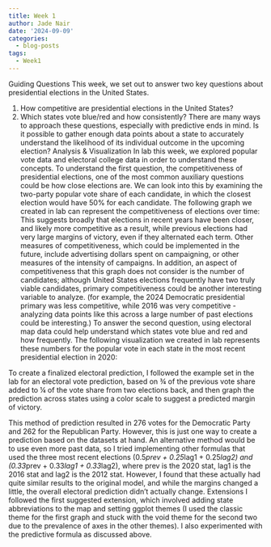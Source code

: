 ```yaml
---
title: Week 1
author: Jade Nair
date: '2024-09-09'
categories:
  - blog-posts
tags:
  - Week1
---
```


Guiding Questions 
This week, we set out to answer two key questions about presidential elections in the United States. 
1) How competitive are presidential elections in the United States? 
2) Which states vote blue/red and how consistently? 
There are many ways to approach these questions, especially with predictive ends in mind. Is it possible to gather enough data points about a state to accurately understand the likelihood of its individual outcome in the upcoming election? 
Analysis & Visualization 
In lab this week, we explored popular vote data and electoral college data in order to understand these concepts. 
To understand the first question, the competitiveness of presidential elections, one of the most common auxiliary questions could be how close elections are. We can look into this by examining the two-party popular vote share of each candidate, in which the closest election would have 50% for each candidate. The following graph we created in lab can represent the competitiveness of elections over time:
This suggests broadly that elections in recent years have been closer, and likely more competitive as a result, while previous elections had very large margins of victory, even if they alternated each term. 
Other measures of competitiveness, which could be implemented in the future, include advertising dollars spent on campaigning, or other measures of the intensity of campaigns. In addition, an aspect of competitiveness that this graph does not consider is the number of candidates; although United States elections frequently have two truly viable candidates, primary competitiveness could be another interesting variable to analyze. (for example, the 2024 Democratic presidential primary was less competitive, while 2016 was very competitive - analyzing data points like this across a large number of past elections could be interesting.) 
To answer the second question, using electoral map data could help understand which states vote blue and red and how frequently. The following visualization we created in lab represents these numbers for the popular vote in each state in the most recent presidential election in 2020:

To create a finalized electoral prediction, I followed the example set in the lab for an electoral vote prediction, based on ¾ of the previous vote share added to ¼ of the vote share from two elections back, and then graph the prediction across states using a color scale to suggest a predicted margin of victory.

This method of prediction resulted in 276 votes for the Democratic Party and 262 for the Republican Party. However, this is just one way to create a prediction based on the datasets at hand. 
An alternative method would be to use even more past data, so I tried implementing other formulas that used the three most recent elections (0.5*prev + 0.25*lag1 + 0.25*lag2) and (0.33*prev + 0.33*lag1 + 0.33*lag2), where prev is the 2020 stat, lag1 is the 2016 stat and lag2 is the 2012 stat. However, I found that these actually had quite similar results to the original model, and while the margins changed a little, the overall electoral prediction didn’t actually change. 
Extensions 
I followed the first suggested extension, which involved adding state abbreviations to the map and setting ggplot themes (I used the classic theme for the first graph and stuck with the void theme for the second two due to the prevalence of axes in the other themes). I also experimented with the predictive formula as discussed above.
